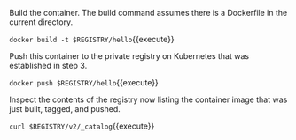 Build the container. The build command assumes there is a Dockerfile in the current directory.

`docker build -t $REGISTRY/hello`{{execute}}

Push this container to the private registry on Kubernetes that was established in step 3.

`docker push $REGISTRY/hello`{{execute}}

Inspect the contents of the registry now listing the container image that was just built, tagged, and pushed.

`curl $REGISTRY/v2/_catalog`{{execute}}
